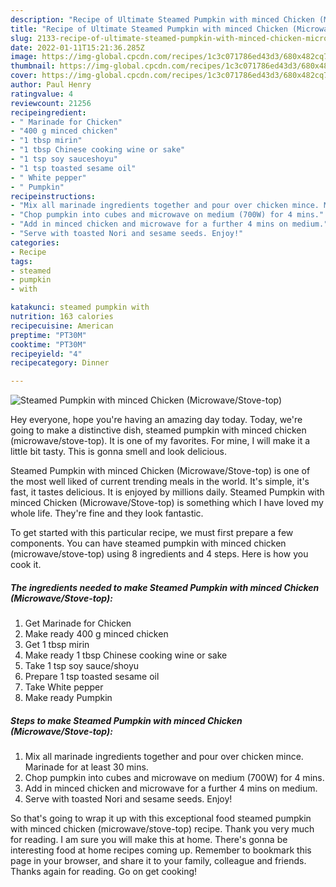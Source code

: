 ```yaml
---
description: "Recipe of Ultimate Steamed Pumpkin with minced Chicken (Microwave/Stove-top)"
title: "Recipe of Ultimate Steamed Pumpkin with minced Chicken (Microwave/Stove-top)"
slug: 2133-recipe-of-ultimate-steamed-pumpkin-with-minced-chicken-microwave-stove-top
date: 2022-01-11T15:21:36.285Z
image: https://img-global.cpcdn.com/recipes/1c3c071786ed43d3/680x482cq70/steamed-pumpkin-with-minced-chicken-microwavestove-top-recipe-main-photo.jpg
thumbnail: https://img-global.cpcdn.com/recipes/1c3c071786ed43d3/680x482cq70/steamed-pumpkin-with-minced-chicken-microwavestove-top-recipe-main-photo.jpg
cover: https://img-global.cpcdn.com/recipes/1c3c071786ed43d3/680x482cq70/steamed-pumpkin-with-minced-chicken-microwavestove-top-recipe-main-photo.jpg
author: Paul Henry
ratingvalue: 4
reviewcount: 21256
recipeingredient:
- " Marinade for Chicken"
- "400 g minced chicken"
- "1 tbsp mirin"
- "1 tbsp Chinese cooking wine or sake"
- "1 tsp soy sauceshoyu"
- "1 tsp toasted sesame oil"
- " White pepper"
- " Pumpkin"
recipeinstructions:
- "Mix all marinade ingredients together and pour over chicken mince. Marinade for at least 30 mins."
- "Chop pumpkin into cubes and microwave on medium (700W) for 4 mins."
- "Add in minced chicken and microwave for a further 4 mins on medium."
- "Serve with toasted Nori and sesame seeds. Enjoy!"
categories:
- Recipe
tags:
- steamed
- pumpkin
- with

katakunci: steamed pumpkin with 
nutrition: 163 calories
recipecuisine: American
preptime: "PT30M"
cooktime: "PT30M"
recipeyield: "4"
recipecategory: Dinner

---
```



![Steamed Pumpkin with minced Chicken (Microwave/Stove-top)](https://img-global.cpcdn.com/recipes/1c3c071786ed43d3/680x482cq70/steamed-pumpkin-with-minced-chicken-microwavestove-top-recipe-main-photo.jpg)

Hey everyone, hope you're having an amazing day today. Today, we're going to make a distinctive dish, steamed pumpkin with minced chicken (microwave/stove-top). It is one of my favorites. For mine, I will make it a little bit tasty. This is gonna smell and look delicious.



Steamed Pumpkin with minced Chicken (Microwave/Stove-top) is one of the most well liked of current trending meals in the world. It's simple, it's fast, it tastes delicious. It is enjoyed by millions daily. Steamed Pumpkin with minced Chicken (Microwave/Stove-top) is something which I have loved my whole life. They're fine and they look fantastic.


To get started with this particular recipe, we must first prepare a few components. You can have steamed pumpkin with minced chicken (microwave/stove-top) using 8 ingredients and 4 steps. Here is how you cook it.

<!--inarticleads1-->

##### The ingredients needed to make Steamed Pumpkin with minced Chicken (Microwave/Stove-top):

1. Get  Marinade for Chicken
1. Make ready 400 g minced chicken
1. Get 1 tbsp mirin
1. Make ready 1 tbsp Chinese cooking wine or sake
1. Take 1 tsp soy sauce/shoyu
1. Prepare 1 tsp toasted sesame oil
1. Take  White pepper
1. Make ready  Pumpkin




<!--inarticleads2-->

##### Steps to make Steamed Pumpkin with minced Chicken (Microwave/Stove-top):

1. Mix all marinade ingredients together and pour over chicken mince. Marinade for at least 30 mins.
1. Chop pumpkin into cubes and microwave on medium (700W) for 4 mins.
1. Add in minced chicken and microwave for a further 4 mins on medium.
1. Serve with toasted Nori and sesame seeds. Enjoy!




So that's going to wrap it up with this exceptional food steamed pumpkin with minced chicken (microwave/stove-top) recipe. Thank you very much for reading. I am sure you will make this at home. There's gonna be interesting food at home recipes coming up. Remember to bookmark this page in your browser, and share it to your family, colleague and friends. Thanks again for reading. Go on get cooking!
